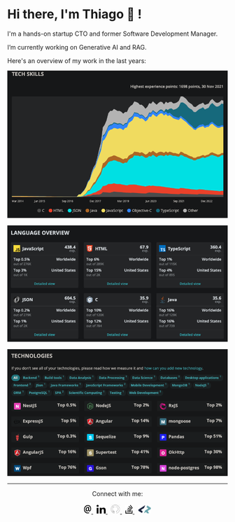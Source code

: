 # Hi there, I'm Thiago 👋 !

I'm a hands-on startup CTO and former Software Development Manager.

I’m currently working on Generative AI and RAG.

Here's an overview of my work in the last years:

<p align="center">
  <img src="https://github.com/TMarafon/TMarafon/blob/main/img/tech-skills.png?raw=true" alt="CodersRank"/>
</p>

<p align="center">
  <img src="https://github.com/TMarafon/TMarafon/blob/main/img/languages.jpg?raw=true" alt="CodersRank"/>
</p>

<p align="center">
  <img src="https://github.com/TMarafon/TMarafon/blob/main/img/tech-cloud.png?raw=true" alt="CodersRank"/>
</p>

---

<div align="center">
    Connect with me:
</div>

<br />

<div align="center">
    <a href="mailto:tmarafon@gmail.com">
        <img src="https://github.com/TMarafon/TMarafon/blob/main/icons/email.svg" height="20" alt="">
    </a>
    &nbsp;
    <a href="https://www.linkedin.com/in/thiagomarafon/">
        <img src="https://github.com/TMarafon/TMarafon/blob/main/icons/linkedin.svg" height="20" alt="">
    </a>
    &nbsp;
    <a href="https://github.com/tmarafon">
        <img src="https://github.com/TMarafon/TMarafon/blob/main/icons/github.jpg" height="20" alt="">
    </a>
    &nbsp;
    <a href="https://stackoverflow.com/users/9004490/marafon-thiago">
        <img src="https://github.com/TMarafon/TMarafon/blob/main/icons/stackoverflow.svg" height="20" alt="">
    </a>
    &nbsp;
    <a href="https://profile.codersrank.io/user/tmarafon/">
        <img src="https://github.com/TMarafon/TMarafon/blob/main/icons/codersrank.svg" height="20" alt="">
    </a>
</div>
